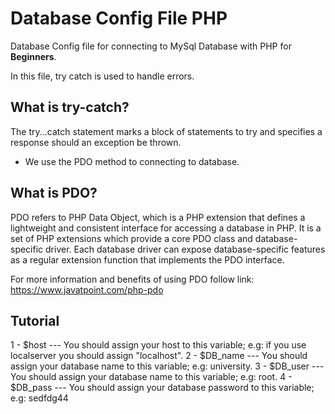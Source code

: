 # Database Config File PHP

Database Config file for connecting to MySql Database with PHP for <strong>Beginners</strong>.

In this file, try catch is used to handle errors.

## What is try-catch?

The try...catch statement marks a block of statements to try and specifies a response should an exception be thrown.

- We use the PDO method to connecting to database.

## What is PDO?
PDO refers to PHP Data Object, which is a PHP extension that defines a lightweight and consistent interface for accessing a database in PHP. It is a set of PHP extensions which provide a core PDO class and database-specific driver. Each database driver can expose database-specific features as a regular extension function that implements the PDO interface.

For more information and benefits of using PDO follow link: 
https://www.javatpoint.com/php-pdo

## Tutorial

1 - $host       --- You should assign your host to this variable; e.g: if you use localserver you should assign "localhost".
2 - $DB_name    --- You should assign your database name to this variable; e.g: university.
3 - $DB_user    --- You should assign your database name to this variable; e.g: root.
4 - $DB_pass    --- You should assign your database password to this variable; e.g: sedfdg44
